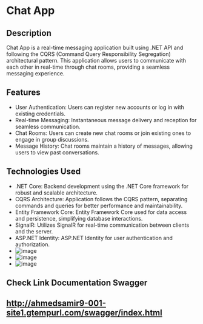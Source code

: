 # Chat App

## Description
Chat App is a real-time messaging application built using .NET API and following the CQRS (Command Query Responsibility Segregation) architectural pattern. This application allows users to communicate with each other in real-time through chat rooms, providing a seamless messaging experience.

## Features
- User Authentication: Users can register new accounts or log in with existing credentials.
- Real-time Messaging: Instantaneous message delivery and reception for seamless communication.
- Chat Rooms: Users can create new chat rooms or join existing ones to engage in group discussions.
- Message History: Chat rooms maintain a history of messages, allowing users to view past conversations.

## Technologies Used
- .NET Core: Backend development using the .NET Core framework for robust and scalable architecture.
- CQRS Architecture: Application follows the CQRS pattern, separating commands and queries for better performance and maintainability.
- Entity Framework Core: Entity Framework Core used for data access and persistence, simplifying database interactions.
- SignalR: Utilizes SignalR for real-time communication between clients and the server.
- ASP.NET Identity: ASP.NET Identity for user authentication and authorization.
- ![image](https://github.com/ahmedsamir010/Chat-App-/assets/89707420/8feaf44a-2132-408e-9d6e-3d3a2df60131)
- ![image](https://github.com/ahmedsamir010/Chat-App-/assets/89707420/f9bcf63c-a23a-4c3e-bd05-bb4356017d64)
- ![image](https://github.com/ahmedsamir010/Chat-App-/assets/89707420/05e3af28-3912-4c13-9164-d53f2b5deb68)

## Check Link Documentation Swagger
## http://ahmedsamir9-001-site1.gtempurl.com/swagger/index.html

